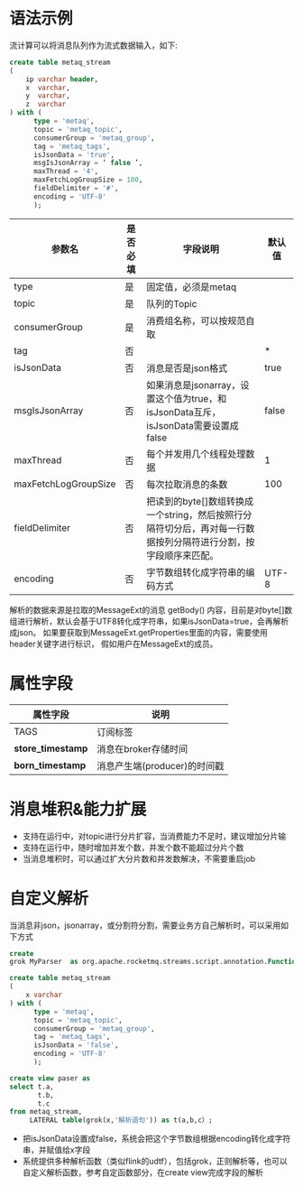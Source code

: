 # 语法示例

流计算可以将消息队列作为流式数据输入，如下:

```sql
create table metaq_stream
(
    ip varchar header,
    x  varchar,
    y  varchar,
    z  varchar
) with (
      type = 'metaq',
      topic = 'metaq_topic',
      consumerGroup = 'metaq_group',
      tag = 'metaq_tags',
      isJsonData = 'true',
      msgIsJsonArray = ‘ false ’,
      maxThread = '4',
      maxFetchLogGroupSize = 100,
      fieldDelimiter = '#',
      encoding = 'UTF-8'
      );
```

| 参数名                  | 是否必填 | 字段说明                                                           | 默认值   |
|----------------------|------|----------------------------------------------------------------|-------|
| type                 | 是    | 固定值，必须是metaq                                                   |       |
| topic                | 是    | 队列的Topic                                                       |       |
| consumerGroup        | 是    | 消费组名称，可以按规范自取                                                  |       |
| tag                  | 否    |                                                                | *     |
| isJsonData           | 否    | 消息是否是json格式                                                    | true  |
| msgIsJsonArray       | 否    | 如果消息是jsonarray，设置这个值为true，和isJsonData互斥，isJsonData需要设置成false   | false |
| maxThread            | 否    | 每个并发用几个线程处理数据                                                  | 1     |
| maxFetchLogGroupSize | 否    | 每次拉取消息的条数                                                      | 100   |
| fieldDelimiter       | 否    | 把读到的byte[]数组转换成一个string，然后按照行分隔符切分后，再对每一行数据按列分隔符进行分割，按字段顺序来匹配。 |       |
| encoding             | 否    | 字节数组转化成字符串的编码方式                                                | UTF-8 |

解析的数据来源是拉取的MessageExt的消息 getBody() 内容，目前是对byte[]数组进行解析，默认会基于UTF8转化成字符串，如果isJsonData=true，会再解析成json。
如果要获取到MessageExt.getProperties里面的内容，需要使用header关键字进行标识， 假如用户在MessageExt的成员。

# 属性字段

| 属性字段                | 说明                  |
|---------------------|---------------------|
| TAGS                | 订阅标签                |
| __store_timestamp__ | 消息在broker存储时间       |
| __born_timestamp__  | 消息产生端(producer)的时间戳 |

# 消息堆积&能力扩展

- 支持在运行中，对topic进行分片扩容，当消费能力不足时，建议增加分片输
- 支持在运行中，随时增加并发个数，并发个数不能超过分片个数
- 当消息堆积时，可以通过扩大分片数和并发数解决，不需要重启job

# 自定义解析

当消息非json，jsonarray，或分割符分割，需要业务方自己解析时，可以采用如下方式

```sql
create
grok MyParser  as org.apache.rocketmq.streams.script.annotation.Function;

create table metaq_stream
(
    x varchar
) with (
      type = 'metaq',
      topic = 'metaq_topic',
      consumerGroup = 'metaq_group',
      tag = 'metaq_tags',
      isJsonData = 'false',
      encoding = 'UTF-8'
      );

create view paser as
select t.a,
       t.b,
       t.c
from metaq_stream,
     LATERAL table(grok(x,'解析语句')) as t(a,b,c）;

```

- 把isJsonData设置成false，系统会把这个字节数组根据encoding转化成字符串，并赋值给x字段
- 系统提供多种解析函数（类似flink的udtf），包括grok，正则解析等，也可以自定义解析函数，参考自定函数部分，在create view完成字段的解析
